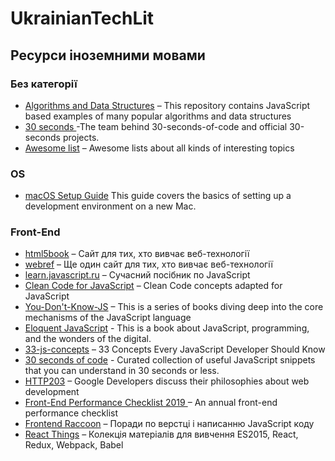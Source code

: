 # UkrainianTechLit

## Ресурси іноземними мовами

### Без категорії
- [Algorithms and Data Structures](https://github.com/trekhleb/javascript-algorithms) – This repository contains JavaScript based examples of many popular algorithms and data structures
- [30 seconds ](https://github.com/30-seconds) -The team behind 30-seconds-of-code and official 30-seconds projects.
- [Awesome list](https://github.com/sindresorhus/awesome) – Awesome lists about all kinds of interesting topics

### OS
- [macOS Setup Guide](http://sourabhbajaj.com/mac-setup/) This guide covers the basics of setting up a development environment on a new Mac.

### Front-End
- [html5book](https://html5book.ru/) – Сайт для тих, хто вивчає веб-технології
- [webref](https://webref.ru/) – Ще один сайт для тих, хто вивчає веб-технології
- [learn.javascript.ru](https://learn.javascript.ru/) – Сучасний посібник по JavaScript
- [Clean Code for JavaScript](https://github.com/ryanmcdermott/clean-code-javascript) – Clean Code concepts adapted for JavaScript
- [You-Don't-Know-JS](https://github.com/getify/You-Dont-Know-JS) – This is a series of books diving deep into the core mechanisms of the JavaScript language
- [Eloquent JavaScript](http://eloquentjavascript.net/) - This is a book about JavaScript, programming, and the wonders of the digital. 
- [33-js-concepts](https://github.com/leonardomso/33-js-concepts) – 33 Concepts Every JavaScript Developer Should Know
- [30 seconds of code](https://github.com/30-seconds/30-seconds-of-code) - Curated collection of useful JavaScript snippets that you can understand in 30 seconds or less.
- [HTTP203](https://www.youtube.com/playlist?list=PLNYkxOF6rcIAKIQFsNbV0JDws_G_bnNo9) – Google Developers discuss their philosophies about web development
- [Front-End Performance Checklist 2019 ](https://www.smashingmagazine.com/2019/01/front-end-performance-checklist-2019-pdf-pages/) – An annual front-end performance checklist
- [Frontend Raccoon](https://github.com/rtivital/jsraccoon) – Поради по верстці і написанню JavaScript коду
- [React Things](https://github.com/rtivital/react-things) – Колекція матеріалів для вивчення ES2015, React, Redux, Webpack, Babel